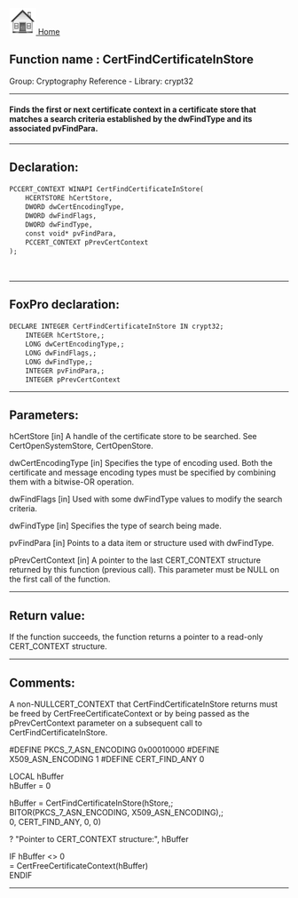 [<img src="../../images/home.png"> Home ](https://github.com/VFPX/Win32API)  

## Function name : CertFindCertificateInStore
Group: Cryptography Reference - Library: crypt32    
***  


#### Finds the first or next certificate context in a certificate store that matches a search criteria established by the dwFindType and its associated pvFindPara.
***  


## Declaration:
```foxpro  
PCCERT_CONTEXT WINAPI CertFindCertificateInStore(
	HCERTSTORE hCertStore,
	DWORD dwCertEncodingType,
	DWORD dwFindFlags,
	DWORD dwFindType,
	const void* pvFindPara,
	PCCERT_CONTEXT pPrevCertContext
);

  
```  
***  


## FoxPro declaration:
```foxpro  
DECLARE INTEGER CertFindCertificateInStore IN crypt32;
	INTEGER hCertStore,;
	LONG dwCertEncodingType,;
	LONG dwFindFlags,;
	LONG dwFindType,;
	INTEGER pvFindPara,;
	INTEGER pPrevCertContext  
```  
***  


## Parameters:
hCertStore 
[in] A handle of the certificate store to be searched. See CertOpenSystemStore, CertOpenStore.

dwCertEncodingType 
[in] Specifies the type of encoding used. Both the certificate and message encoding types must be specified by combining them with a bitwise-OR operation.

dwFindFlags 
[in] Used with some dwFindType values to modify the search criteria.

dwFindType 
[in] Specifies the type of search being made.

pvFindPara 
[in] Points to a data item or structure used with dwFindType.

pPrevCertContext 
[in] A pointer to the last CERT_CONTEXT structure returned by this function (previous call). This parameter must be NULL on the first call of the function.  
***  


## Return value:
If the function succeeds, the function returns a pointer to a read-only CERT_CONTEXT structure.  
***  


## Comments:
A non-NULLCERT_CONTEXT that CertFindCertificateInStore returns must be freed by CertFreeCertificateContext or by being passed as the pPrevCertContext parameter on a subsequent call to CertFindCertificateInStore.  
  
<div class="precode">#DEFINE PKCS_7_ASN_ENCODING 0x00010000  
#DEFINE X509_ASN_ENCODING 1  
#DEFINE CERT_FIND_ANY 0  
  
LOCAL hBuffer  
hBuffer = 0  
  
hBuffer = CertFindCertificateInStore(hStore,;  
	BITOR(PKCS_7_ASN_ENCODING, X509_ASN_ENCODING),;  
	0, CERT_FIND_ANY, 0, 0)  
  
? "Pointer to CERT_CONTEXT structure:", hBuffer  
  
IF hBuffer <> 0  
	= CertFreeCertificateContext(hBuffer)  
ENDIF  
</div>  
  
***  

